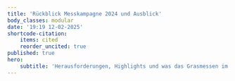```yaml
---
title: 'Rückblick Messkampagne 2024 und Ausblick'
body_classes: modular
date: '19:19 12-02-2025'
shortcode-citation:
    items: cited
    reorder_uncited: true
published: true
hero:
    subtitle: 'Herausforderungen, Highlights und was das Grasmessen im 2024 gebracht hat.'
---
```


